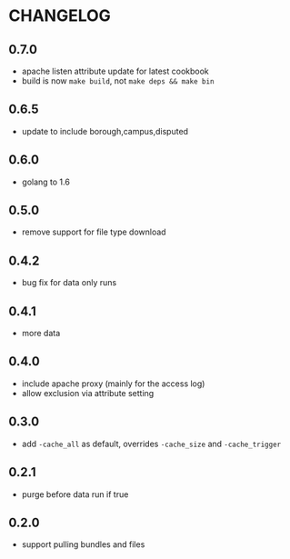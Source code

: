 CHANGELOG
=========

0.7.0
-----
* apache listen attribute update for latest cookbook
* build is now `make build`, not `make deps && make bin`

0.6.5
-----
* update to include borough,campus,disputed

0.6.0
-----
* golang to 1.6

0.5.0
-----
* remove support for file type download

0.4.2
-----
* bug fix for data only runs

0.4.1
-----
* more data

0.4.0
-----
* include apache proxy (mainly for the access log)
* allow exclusion via attribute setting

0.3.0
-----
* add `-cache_all` as default, overrides `-cache_size` and `-cache_trigger`

0.2.1
-----
* purge before data run if true

0.2.0
-----
* support pulling bundles and files
